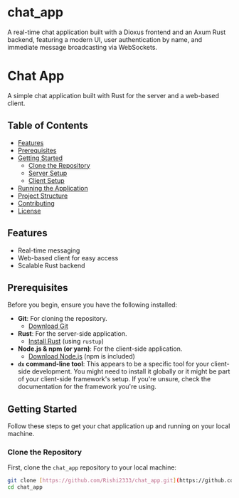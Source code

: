 # chat_app
A real-time chat application built with a Dioxus frontend and an Axum Rust backend, featuring a modern UI, user authentication by name, and immediate message broadcasting via WebSockets.

# Chat App

A simple chat application built with Rust for the server and a web-based client.

## Table of Contents

- [Features](#features)
- [Prerequisites](#prerequisites)
- [Getting Started](#getting-started)
  - [Clone the Repository](#clone-the-repository)
  - [Server Setup](#server-setup)
  - [Client Setup](#client-setup)
- [Running the Application](#running-the-application)
- [Project Structure](#project-structure)
- [Contributing](#contributing)
- [License](#license)

## Features

* Real-time messaging
* Web-based client for easy access
* Scalable Rust backend

## Prerequisites

Before you begin, ensure you have the following installed:

* **Git**: For cloning the repository.
    * [Download Git](https://git-scm.com/downloads)
* **Rust**: For the server-side application.
    * [Install Rust](https://www.rust-lang.org/tools/install) (using `rustup`)
* **Node.js & npm (or yarn)**: For the client-side application.
    * [Download Node.js](https://nodejs.org/en/download/) (npm is included)
* **`dx` command-line tool**: This appears to be a specific tool for your client-side development. You might need to install it globally or it might be part of your client-side framework's setup. If you're unsure, check the documentation for the framework you're using.

## Getting Started

Follow these steps to get your chat application up and running on your local machine.

### Clone the Repository

First, clone the `chat_app` repository to your local machine:

```bash
git clone [https://github.com/Rishi2333/chat_app.git](https://github.com/Rishi2333/chat_app.git)
cd chat_app
